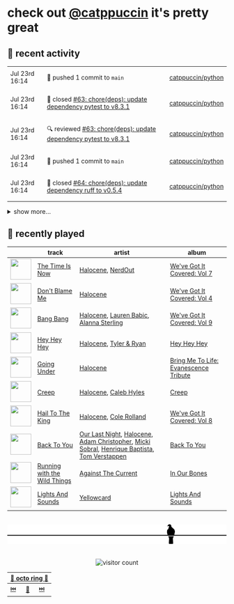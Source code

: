 # check out [@catppuccin](https://github.com/catppuccin) it's pretty great

## 📅 recent activity

<!-- SCRIPT:REPLACE:GITHUB -->
<table>
<tbody>
<tr>
<td><span title='2024-07-23T16:14:32+00:00'>Jul 23rd 16:14</span></td>
<td>

🚢 pushed 1 commit to `main`

</td>
<td>

[catppuccin/python](https://github.com/catppuccin/python)

</td>
</tr>
<tr>
<td><span title='2024-07-23T16:14:32+00:00'>Jul 23rd 16:14</span></td>
<td>

🎉 closed [#63: chore(deps): update dependency pytest to v8.3.1](https://github.com/catppuccin/python/pull/63)

</td>
<td>

[catppuccin/python](https://github.com/catppuccin/python)

</td>
</tr>
<tr>
<td><span title='2024-07-23T16:14:27+00:00'>Jul 23rd 16:14</span></td>
<td>

🔍 reviewed [#63: chore(deps): update dependency pytest to v8.3.1](https://github.com/catppuccin/python/pull/63)

</td>
<td>

[catppuccin/python](https://github.com/catppuccin/python)

</td>
</tr>
<tr>
<td><span title='2024-07-23T16:14:20+00:00'>Jul 23rd 16:14</span></td>
<td>

🚢 pushed 1 commit to `main`

</td>
<td>

[catppuccin/python](https://github.com/catppuccin/python)

</td>
</tr>
<tr>
<td><span title='2024-07-23T16:14:19+00:00'>Jul 23rd 16:14</span></td>
<td>

🎉 closed [#64: chore(deps): update dependency ruff to v0.5.4](https://github.com/catppuccin/python/pull/64)

</td>
<td>

[catppuccin/python](https://github.com/catppuccin/python)

</td>
</tr>
</tbody>
</table>

<details>
<summary>show more...</summary>
<table>
<tbody>
<tr>
<td><span title='2024-07-23T16:14:16+00:00'>Jul 23rd 16:14</span></td>
<td>

🔍 reviewed [#64: chore(deps): update dependency ruff to v0.5.4](https://github.com/catppuccin/python/pull/64)

</td>
<td>

[catppuccin/python](https://github.com/catppuccin/python)

</td>
</tr>
<tr>
<td><span title='2024-07-20T10:46:52+00:00'>Jul 20th 10:46</span></td>
<td>

🚢 pushed 1 commit to `main`

</td>
<td>

[catppuccin/python](https://github.com/catppuccin/python)

</td>
</tr>
<tr>
<td><span title='2024-07-20T10:46:51+00:00'>Jul 20th 10:46</span></td>
<td>

🎉 closed [#62: chore(deps): update dependency mypy to v1.11.0](https://github.com/catppuccin/python/pull/62)

</td>
<td>

[catppuccin/python](https://github.com/catppuccin/python)

</td>
</tr>
<tr>
<td><span title='2024-07-20T10:46:47+00:00'>Jul 20th 10:46</span></td>
<td>

🔍 reviewed [#62: chore(deps): update dependency mypy to v1.11.0](https://github.com/catppuccin/python/pull/62)

</td>
<td>

[catppuccin/python](https://github.com/catppuccin/python)

</td>
</tr>
<tr>
<td><span title='2024-07-19T07:52:15+00:00'>Jul 19th 07:52</span></td>
<td>

🚢 pushed 1 commit to `main`

</td>
<td>

[catppuccin/python](https://github.com/catppuccin/python)

</td>
</tr>
<tr>
<td><span title='2024-07-19T07:52:15+00:00'>Jul 19th 07:52</span></td>
<td>

🎉 closed [#61: chore(deps): update dependency ruff to v0.5.3](https://github.com/catppuccin/python/pull/61)

</td>
<td>

[catppuccin/python](https://github.com/catppuccin/python)

</td>
</tr>
<tr>
<td><span title='2024-07-19T07:52:11+00:00'>Jul 19th 07:52</span></td>
<td>

🔍 reviewed [#61: chore(deps): update dependency ruff to v0.5.3](https://github.com/catppuccin/python/pull/61)

</td>
<td>

[catppuccin/python](https://github.com/catppuccin/python)

</td>
</tr>
<tr>
<td><span title='2024-07-18T09:53:53+00:00'>Jul 18th 09:53</span></td>
<td>

🚢 pushed 1 commit to `main`

</td>
<td>

[catppuccin/whiskers](https://github.com/catppuccin/whiskers)

</td>
</tr>
<tr>
<td><span title='2024-07-18T09:53:53+00:00'>Jul 18th 09:53</span></td>
<td>

🎉 closed [#33: fix(deps): update rust crate lzma-rust to v0.1.7](https://github.com/catppuccin/whiskers/pull/33)

</td>
<td>

[catppuccin/whiskers](https://github.com/catppuccin/whiskers)

</td>
</tr>
<tr>
<td><span title='2024-07-18T09:53:43+00:00'>Jul 18th 09:53</span></td>
<td>

🚢 pushed 1 commit to `main`

</td>
<td>

[catppuccin/whiskers](https://github.com/catppuccin/whiskers)

</td>
</tr>
<tr>
<td><span title='2024-07-18T09:53:43+00:00'>Jul 18th 09:53</span></td>
<td>

🎉 closed [#34: fix(deps): update rust crate thiserror to v1.0.63](https://github.com/catppuccin/whiskers/pull/34)

</td>
<td>

[catppuccin/whiskers](https://github.com/catppuccin/whiskers)

</td>
</tr>
<tr>
<td><span title='2024-07-18T09:53:59+00:00'>Jul 18th 09:53</span></td>
<td>

🎉 closed [#25: fix(deps): update rust crate thiserror to v1.0.63](https://github.com/catppuccin/catwalk/pull/25)

</td>
<td>

[catppuccin/catwalk](https://github.com/catppuccin/catwalk)

</td>
</tr>
<tr>
<td><span title='2024-07-18T09:54:00+00:00'>Jul 18th 09:54</span></td>
<td>

🚢 pushed 1 commit to `main`

</td>
<td>

[catppuccin/catwalk](https://github.com/catppuccin/catwalk)

</td>
</tr>
</tbody>
</table>
</details>
<!-- SCRIPT:REPLACE:GITHUB -->

## 🎵 recently played

<!-- SCRIPT:REPLACE:SPOTIFY -->
| | track | artist | album |
| - | - | - | - |
| <img src="https://i.scdn.co/image/ab67616d000048510e5a76c3a8866bdee170b6f2" width="48" height="48"> | [The Time Is Now](https://open.spotify.com/track/4E2P31RMggP5Twisi3XXAN) | [Halocene](https://open.spotify.com/artist/1S4xN9nvW5vlFoRBisdxUL), [NerdOut](https://open.spotify.com/artist/0oB2sOpQMaCCrMlPXBQCXu) | [We've Got It Covered: Vol 7](https://open.spotify.com/track/4E2P31RMggP5Twisi3XXAN) |
| <img src="https://i.scdn.co/image/ab67616d00004851cf4f16e6d2276f633eefb023" width="48" height="48"> | [Don't Blame Me](https://open.spotify.com/track/7qscmvMy282ColEPrIndPT) | [Halocene](https://open.spotify.com/artist/1S4xN9nvW5vlFoRBisdxUL) | [We've Got It Covered: Vol 4](https://open.spotify.com/track/7qscmvMy282ColEPrIndPT) |
| <img src="https://i.scdn.co/image/ab67616d00004851fff55291ea9b9fbd2d955975" width="48" height="48"> | [Bang Bang](https://open.spotify.com/track/6qW3KDmau0bNC0kXDjDwqg) | [Halocene](https://open.spotify.com/artist/1S4xN9nvW5vlFoRBisdxUL), [Lauren Babic](https://open.spotify.com/artist/6nT7RjBCuuggrafnb43vUX), [Alanna Sterling](https://open.spotify.com/artist/6gfQSJ07CJAEvOwKz4sX2f) | [We've Got It Covered: Vol 9](https://open.spotify.com/track/6qW3KDmau0bNC0kXDjDwqg) |
| <img src="https://i.scdn.co/image/ab67616d00004851001eb31bbbbe1da633a9df63" width="48" height="48"> | [Hey Hey Hey](https://open.spotify.com/track/4x9MgFKwwrDssLLJomB1KO) | [Halocene](https://open.spotify.com/artist/1S4xN9nvW5vlFoRBisdxUL), [Tyler & Ryan](https://open.spotify.com/artist/4LiocIl9wLVekOfRq1X1WP) | [Hey Hey Hey](https://open.spotify.com/track/4x9MgFKwwrDssLLJomB1KO) |
| <img src="https://i.scdn.co/image/ab67616d00004851b904902d44fc5cf180cb893b" width="48" height="48"> | [Going Under](https://open.spotify.com/track/6dKRs9Nl3XdE5YCjYLeM6F) | [Halocene](https://open.spotify.com/artist/1S4xN9nvW5vlFoRBisdxUL) | [Bring Me To Life: Evanescence Tribute](https://open.spotify.com/track/6dKRs9Nl3XdE5YCjYLeM6F) |
| <img src="https://i.scdn.co/image/ab67616d000048510b7ba588ee14093ef269016d" width="48" height="48"> | [Creep](https://open.spotify.com/track/7q0koCBRhkp9fpZU0xvNop) | [Halocene](https://open.spotify.com/artist/1S4xN9nvW5vlFoRBisdxUL), [Caleb Hyles](https://open.spotify.com/artist/6jDwZUFYUH1dC4xWzOd8QU) | [Creep](https://open.spotify.com/track/7q0koCBRhkp9fpZU0xvNop) |
| <img src="https://i.scdn.co/image/ab67616d00004851a48d7b7b6a4f7586117cd671" width="48" height="48"> | [Hail To The King](https://open.spotify.com/track/6EyJE2qBWcPgxWEwXVUpmZ) | [Halocene](https://open.spotify.com/artist/1S4xN9nvW5vlFoRBisdxUL), [Cole Rolland](https://open.spotify.com/artist/2TV1zBJZ3hQaJpTt46DBIc) | [We've Got It Covered: Vol 8](https://open.spotify.com/track/6EyJE2qBWcPgxWEwXVUpmZ) |
| <img src="https://i.scdn.co/image/ab67616d000048510317c9c849180ba99c600491" width="48" height="48"> | [Back To You](https://open.spotify.com/track/5cA5uzhbAQ3P8ZRnyeCnGV) | [Our Last Night](https://open.spotify.com/artist/00YTqRClk82aMchQQpYMd5), [Halocene](https://open.spotify.com/artist/1S4xN9nvW5vlFoRBisdxUL), [Adam Christopher](https://open.spotify.com/artist/22QkuOmdRnasuuVgUjhrVw), [Micki Sobral](https://open.spotify.com/artist/4uCjcfjmj0x612hXzUOzcE), [Henrique Baptista](https://open.spotify.com/artist/3r68W4hVfVDExynh5SZndg), [Tom Verstappen](https://open.spotify.com/artist/5zm9EEu3tRT0dH3qP3D3bY) | [Back To You](https://open.spotify.com/track/5cA5uzhbAQ3P8ZRnyeCnGV) |
| <img src="https://i.scdn.co/image/ab67616d000048519d92c1661f5a7784808fabdb" width="48" height="48"> | [Running with the Wild Things](https://open.spotify.com/track/30vl7nX9kTYZRfr7kTi0jU) | [Against The Current](https://open.spotify.com/artist/6yhD1KjhLxIETFF7vIRf8B) | [In Our Bones](https://open.spotify.com/track/30vl7nX9kTYZRfr7kTi0jU) |
| <img src="https://i.scdn.co/image/ab67616d000048515c6f9b09bf2035d181e19aac" width="48" height="48"> | [Lights And Sounds](https://open.spotify.com/track/4XOZaPYeMn9hcbpyS90NnD) | [Yellowcard](https://open.spotify.com/artist/3zxKH0qp3nBCuPZCZT5Vaf) | [Lights And Sounds](https://open.spotify.com/track/4XOZaPYeMn9hcbpyS90NnD) |

<!-- SCRIPT:REPLACE:SPOTIFY -->

<br>

<div align="center">

<picture>
    <source media="(prefers-color-scheme: light)" srcset="assets/pigeon-light.svg">
    <source media="(prefers-color-scheme: dark)" srcset="assets/pigeon-dark.svg">
    <img alt="pigeon sitting on a wire" src="assets/pigeon-light.svg">
</picture>

<br>
<br>

![visitor count](https://profile-counter.glitch.me/backwardspy/count.svg)

<table>
    <thead>
        <th colspan="3"><a href="https://octo-ring.com">🐙 octo ring 🐙</a></th>
    </thead>
    <tbody>
        <td><a href="https://octo-ring.com/p/backwardspy/prev">⏮️</a></td>
        <td><a href="https://octo-ring.com/p/backwardspy/random">🔀</a></td>
        <td><a href="https://octo-ring.com/p/backwardspy/next">⏭️</a></td>
    </tbody>
</table>

</div>
